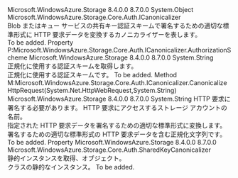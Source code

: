 <Type Name="SharedKeyCanonicalizer" FullName="Microsoft.WindowsAzure.Storage.Core.Auth.SharedKeyCanonicalizer">
  <TypeSignature Language="C#" Value="public sealed class SharedKeyCanonicalizer : Microsoft.WindowsAzure.Storage.Core.Auth.ICanonicalizer" />
  <TypeSignature Language="ILAsm" Value=".class public auto ansi sealed beforefieldinit SharedKeyCanonicalizer extends System.Object implements class Microsoft.WindowsAzure.Storage.Core.Auth.ICanonicalizer" />
  <TypeSignature Language="DocId" Value="T:Microsoft.WindowsAzure.Storage.Core.Auth.SharedKeyCanonicalizer" />
  <TypeSignature Language="VB.NET" Value="Public NotInheritable Class SharedKeyCanonicalizer&#xA;Implements ICanonicalizer" />
  <TypeSignature Language="F#" Value="type SharedKeyCanonicalizer = class&#xA;    interface ICanonicalizer" />
  <AssemblyInfo>
    <AssemblyName>Microsoft.WindowsAzure.Storage</AssemblyName>
    <AssemblyVersion>8.4.0.0</AssemblyVersion>
    <AssemblyVersion>8.7.0.0</AssemblyVersion>
  </AssemblyInfo>
  <Base>
    <BaseTypeName>System.Object</BaseTypeName>
  </Base>
  <Interfaces>
    <Interface>
      <InterfaceName>Microsoft.WindowsAzure.Storage.Core.Auth.ICanonicalizer</InterfaceName>
    </Interface>
  </Interfaces>
  <Docs>
    <summary>
            Blob またはキュー サービスの共有キー認証スキームで署名するための適切な標準形式に HTTP 要求データを変換するカノニカライザーを表します。
            </summary>
    <remarks>To be added.</remarks>
  </Docs>
  <Members>
    <Member MemberName="AuthorizationScheme">
      <MemberSignature Language="C#" Value="public string AuthorizationScheme { get; }" />
      <MemberSignature Language="ILAsm" Value=".property instance string AuthorizationScheme" />
      <MemberSignature Language="DocId" Value="P:Microsoft.WindowsAzure.Storage.Core.Auth.SharedKeyCanonicalizer.AuthorizationScheme" />
      <MemberSignature Language="VB.NET" Value="Public ReadOnly Property AuthorizationScheme As String" />
      <MemberSignature Language="F#" Value="member this.AuthorizationScheme : string" Usage="Microsoft.WindowsAzure.Storage.Core.Auth.SharedKeyCanonicalizer.AuthorizationScheme" />
      <MemberType>Property</MemberType>
      <Implements>
        <InterfaceMember>P:Microsoft.WindowsAzure.Storage.Core.Auth.ICanonicalizer.AuthorizationScheme</InterfaceMember>
      </Implements>
      <AssemblyInfo>
        <AssemblyName>Microsoft.WindowsAzure.Storage</AssemblyName>
        <AssemblyVersion>8.4.0.0</AssemblyVersion>
        <AssemblyVersion>8.7.0.0</AssemblyVersion>
      </AssemblyInfo>
      <ReturnValue>
        <ReturnType>System.String</ReturnType>
      </ReturnValue>
      <Docs>
        <summary>
            正規化に使用する認証スキームを取得します。
            </summary>
        <value>正規化に使用する認証スキームです。</value>
        <remarks>To be added.</remarks>
      </Docs>
    </Member>
    <Member MemberName="CanonicalizeHttpRequest">
      <MemberSignature Language="C#" Value="public string CanonicalizeHttpRequest (System.Net.HttpWebRequest request, string accountName);" />
      <MemberSignature Language="ILAsm" Value=".method public hidebysig newslot virtual instance string CanonicalizeHttpRequest(class System.Net.HttpWebRequest request, string accountName) cil managed" />
      <MemberSignature Language="DocId" Value="M:Microsoft.WindowsAzure.Storage.Core.Auth.SharedKeyCanonicalizer.CanonicalizeHttpRequest(System.Net.HttpWebRequest,System.String)" />
      <MemberSignature Language="VB.NET" Value="Public Function CanonicalizeHttpRequest (request As HttpWebRequest, accountName As String) As String" />
      <MemberSignature Language="F#" Value="abstract member CanonicalizeHttpRequest : System.Net.HttpWebRequest * string -&gt; string&#xA;override this.CanonicalizeHttpRequest : System.Net.HttpWebRequest * string -&gt; string" Usage="sharedKeyCanonicalizer.CanonicalizeHttpRequest (request, accountName)" />
      <MemberType>Method</MemberType>
      <Implements>
        <InterfaceMember>M:Microsoft.WindowsAzure.Storage.Core.Auth.ICanonicalizer.CanonicalizeHttpRequest(System.Net.HttpWebRequest,System.String)</InterfaceMember>
      </Implements>
      <AssemblyInfo>
        <AssemblyName>Microsoft.WindowsAzure.Storage</AssemblyName>
        <AssemblyVersion>8.4.0.0</AssemblyVersion>
        <AssemblyVersion>8.7.0.0</AssemblyVersion>
      </AssemblyInfo>
      <ReturnValue>
        <ReturnType>System.String</ReturnType>
      </ReturnValue>
      <Parameters>
        <Parameter Name="request" Type="System.Net.HttpWebRequest" />
        <Parameter Name="accountName" Type="System.String" />
      </Parameters>
      <Docs>
        <param name="request">HTTP 要求に署名する必要があります。</param>
        <param name="accountName">HTTP 要求にアクセスするストレージ アカウントの名前。</param>
        <summary>
            指定された HTTP 要求データを署名するための適切な標準形式に変換します。
            </summary>
        <returns>署名するための適切な標準形式の HTTP 要求データを含む正規化文字列です。</returns>
        <remarks>To be added.</remarks>
      </Docs>
    </Member>
    <Member MemberName="Instance">
      <MemberSignature Language="C#" Value="public static Microsoft.WindowsAzure.Storage.Core.Auth.SharedKeyCanonicalizer Instance { get; }" />
      <MemberSignature Language="ILAsm" Value=".property class Microsoft.WindowsAzure.Storage.Core.Auth.SharedKeyCanonicalizer Instance" />
      <MemberSignature Language="DocId" Value="P:Microsoft.WindowsAzure.Storage.Core.Auth.SharedKeyCanonicalizer.Instance" />
      <MemberSignature Language="VB.NET" Value="Public Shared ReadOnly Property Instance As SharedKeyCanonicalizer" />
      <MemberSignature Language="F#" Value="member this.Instance : Microsoft.WindowsAzure.Storage.Core.Auth.SharedKeyCanonicalizer" Usage="Microsoft.WindowsAzure.Storage.Core.Auth.SharedKeyCanonicalizer.Instance" />
      <MemberType>Property</MemberType>
      <AssemblyInfo>
        <AssemblyName>Microsoft.WindowsAzure.Storage</AssemblyName>
        <AssemblyVersion>8.4.0.0</AssemblyVersion>
        <AssemblyVersion>8.7.0.0</AssemblyVersion>
      </AssemblyInfo>
      <ReturnValue>
        <ReturnType>Microsoft.WindowsAzure.Storage.Core.Auth.SharedKeyCanonicalizer</ReturnType>
      </ReturnValue>
      <Docs>
        <summary>
            静的インスタンスを取得、<see cref="T:Microsoft.WindowsAzure.Storage.Core.Auth.SharedKeyCanonicalizer" />オブジェクト。
            </summary>
        <value>クラスの静的なインスタンス。</value>
        <remarks>To be added.</remarks>
      </Docs>
    </Member>
  </Members>
</Type>